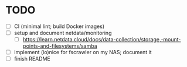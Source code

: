 # TODO

- [ ] CI (minimal lint; build Docker images)
- [ ] setup and document netdata/monitoring
	- [ ] https://learn.netdata.cloud/docs/data-collection/storage,-mount-points-and-filesystems/samba
- [ ] implement (io)nice for fscrawler on my NAS; document it
- [ ] finish README
